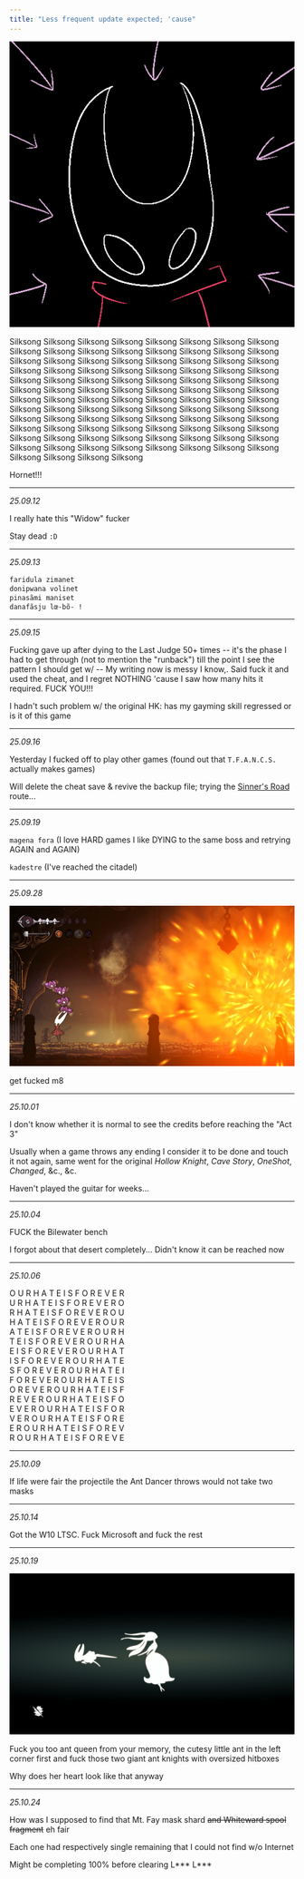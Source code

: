 ```yaml
---
title: "Less frequent update expected; 'cause"
---
```


![/imgs_posts/250905_silksong_silksong_silksong.png](/imgs_posts/250905_silksong_silksong_silksong.png)

Silksong Silksong Silksong Silksong Silksong Silksong Silksong Silksong Silksong Silksong Silksong Silksong Silksong Silksong Silksong Silksong Silksong Silksong Silksong Silksong Silksong Silksong Silksong Silksong Silksong Silksong Silksong Silksong Silksong Silksong Silksong Silksong Silksong Silksong Silksong Silksong Silksong Silksong Silksong Silksong Silksong Silksong Silksong Silksong Silksong Silksong Silksong Silksong Silksong Silksong Silksong Silksong Silksong Silksong Silksong Silksong Silksong Silksong Silksong Silksong Silksong Silksong Silksong Silksong Silksong Silksong Silksong Silksong Silksong Silksong Silksong Silksong Silksong Silksong Silksong Silksong Silksong Silksong Silksong Silksong Silksong Silksong Silksong Silksong Silksong Silksong Silksong Silksong Silksong Silksong Silksong Silksong Silksong Silksong Silksong Silksong Silksong Silksong Silksong Silksong 

Hornet!!!

---

*25.09.12*

I really hate this "Widow" fucker

Stay dead `:D`

---
*25.09.13*

```
faridula zimanet
donipwana volinet
pinasãmi maniset
danafãsju lœ-bõ- !
```

---
*25.09.15*

Fucking gave up after dying to the Last Judge 50+ times -- it's the phase I had to get through (not to mention the "runback") till the point I see the pattern I should get w/ -- My writing now is messy I know,. Said fuck it and used the cheat, and I regret NOTHING 'cause I saw how many hits it required. FUCK YOU!!!

I hadn't such problem w/ the original HK: has my gayming skill regressed or is it of this game

---

*25.09.16*

Yesterday I fucked off to play other games (found out that `T.F.A.N.C.S.` actually makes games)

Will delete the cheat save & revive the backup file; trying the [Sinner's Road](https://i.redd.it/jkcgohnx0u161.png) route...

---

*25.09.19*

`magena fora` (I love HARD games I like DYING to the same boss and retrying AGAIN and AGAIN)

`kadestre` (I've reached the citadel)

---

*25.09.28*

<img alt="/imgs_posts/250928_silksong_last_judge.jpg" src="/imgs_posts/250928_silksong_last_judge.jpg" class="img-rendering-auto">

get fucked m8

---

*25.10.01*

I don't know whether it is normal to see the credits before reaching the "Act 3"

Usually when a game throws any ending I consider it to be done and touch it not again, same went for the original *Hollow Knight*, *Cave Story*, *OneShot*, *Changed*, &c., &c.

Haven't played the guitar for weeks...

---

*25.10.04*

FUCK the Bilewater bench

I forgot about that desert completely... Didn't know it can be reached now

---

*25.10.06*

O U R H A T E I S F O R E V E R<br>
U R H A T E I S F O R E V E R O<br>
R H A T E I S F O R E V E R O U<br>
H A T E I S F O R E V E R O U R<br>
A T E I S F O R E V E R O U R H<br>
T E I S F O R E V E R O U R H A<br>
E I S F O R E V E R O U R H A T<br>
I S F O R E V E R O U R H A T E<br>
S F O R E V E R O U R H A T E I<br>
F O R E V E R O U R H A T E I S<br>
O R E V E R O U R H A T E I S F<br>
R E V E R O U R H A T E I S F O<br>
E V E R O U R H A T E I S F O R<br>
V E R O U R H A T E I S F O R E<br>
E R O U R H A T E I S F O R E V<br>
R O U R H A T E I S F O R E V E<br>

---

*25.10.09*

If life were fair the projectile the Ant Dancer throws would not take two masks

---

*25.10.14*

Got the W10 LTSC. Fuck Microsoft and fuck the rest

---

*25.10.19*

<img alt="/imgs_posts/251019_silksong_ant_queen.png" src="/imgs_posts/251019_silksong_ant_queen.png" class="img-rendering-auto">

Fuck you too ant queen from your memory, the cutesy little ant in the left corner first and fuck those two giant ant knights with oversized hitboxes

Why does her heart look like that anyway

---

*25.10.24*

How was I supposed to find that Mt. Fay mask shard ~~and Whiteward spool fragment~~ eh fair

Each one had respectively single remaining that I could not find w/o Internet

Might be completing 100% before clearing L\*\*\* L\*\*\*
